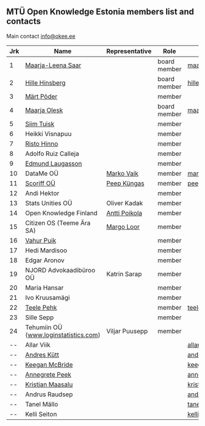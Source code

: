 ## MTÜ Open Knowledge Estonia members list and contacts

Main contact info@okee.ee

| Jrk | Name | Representative | Role | Contact | 
|--|--|--|--|--|
| 1 | [Maarja-Leena Saar](https://github.com/infokujur) |  | board member | maarjaleena@okee.ee |
| 2 | [Hille Hinsberg](https://github.com/Hillehinsberg) |  | board member | hille@okee.ee |
| 3 | [Märt Põder](https://github.com/boamaod) |  | member |  |
| 4 | [Maarja Olesk](https://github.com/maarjatoots) |  | board member | maarja@okee.ee |
| 5 | [Siim Tuisk](https://github.com/luuletaja) |  | member |  |
| 6 | Heikki Visnapuu |  | member |  |
| 7 | [Risto Hinno](https://github.com/rristo) |  | member |  |
| 8 | Adolfo Ruiz Calleja |  | member |  |
| 9 | [Edmund Laugasson](https://github.com/edmundlaugasson) |  | member |  |
| 10 | DataMe OÜ | [Marko Vaik](https://github.com/vaikmarko) | member |  marko@okee.ee |
| 11 | [Scoriff OÜ](https://scoriff.com) | [Peep Küngas](https://github.com/peepkungas) | member |	peep@okee.ee |
| 12 | Andi Hektor |  | member |  |
| 13 | Stats Unities OÜ | Oliver Kadak | member |  |
| 14 | Open Knowledge Finland | [Antti Poikola](https://github.com/apoikola) | member |  |
| 15 | Citizen OS (Teeme Ära SA) | [Margo Loor](https://github.com/loorm) | member |  |
| 16 | [Vahur Puik](https://github.com/puik) |  | member |  |
| 17 | Hedi Mardisoo |  | member |  |
| 18 | Edgar Aronov |  | member |  |
| 19 | NJORD Advokaadibüroo OÜ | Katrin Sarap | member |  |
|20| Maria Hansar |  | member |  |
|21| Ivo Kruusamägi |  | member |  |
|22| [Teele Pehk](https://github.com/teelepehk) |  | member | teele@okee.ee |
|23| Sille Sepp |  | member |  |
|24| Tehumiin OÜ  (www.loginstatistics.com) | Viljar Puusepp | member |  |
|--| Allar Viik |  |  |	allar.viik@okee.ee |
|--| [Andres Kütt](https://github.com/andreskytt) |  |  | andres@okee.ee | 
|--| [Keegan McBride](https://github.com/keeganmcbride) |  |  | keegan@okee.ee |
|--| [Annegrete Peek](https://github.com/annegretepeek) |  |  | annegrete@okee.ee |
|--| [Kristjan Maasalu](https://github.com/pilbastex) |  |  | kristjan@okee.ee |
|--| Andrus Raudsep |  |  | andrus@okee.ee |
|--| Tanel Mällo |  |  |	tanel.mallo@okee.ee |
|--| Kelli Seiton |  |  |	kelli@okee.ee |

